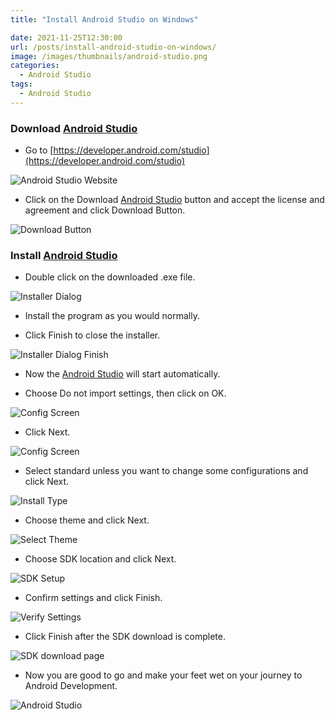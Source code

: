 ```yaml
---
title: "Install Android Studio on Windows"

date: 2021-11-25T12:30:00
url: /posts/install-android-studio-on-windows/
image: /images/thumbnails/android-studio.png
categories:
  - Android Studio
tags:
  - Android Studio
---
```


### Download [Android Studio](https://developer.android.com/studio)

- Go to [https://developer.android.com/studio](https://developer.android.com/studio)

![Android Studio Website](/images/2021/install-android-studio-on-windows/android-studio-website.png)

- Click on the Download [Android Studio](https://developer.android.com/studio) button and accept the license and agreement and click Download Button.

![Download Button](/images/2021/install-android-studio-on-windows/download-page.png)

### Install [Android Studio](https://developer.android.com/studio)

- Double click on the downloaded .exe file.

![Installer Dialog](/images/2021/install-android-studio-on-windows/installer-dialog.png)

- Install the program as you would normally.

- Click Finish to close the installer.

![Installer Dialog Finish](/images/2021/install-android-studio-on-windows/installer-dialog-finish.png)

- Now the [Android Studio](https://developer.android.com/studio) will start automatically.

- Choose Do not import settings, then click on OK.

![Config Screen](/images/2021/install-android-studio-on-windows/config-screen.png)

- Click Next.

![Config Screen](/images/2021/install-android-studio-on-windows/welcome-android-studio.png)

- Select standard unless you want to change some configurations and click Next.

![Install Type](/images/2021/install-android-studio-on-windows/install-type-android-studio.png)

- Choose theme and click Next.

![Select Theme](/images/2021/install-android-studio-on-windows/select-theme-android-studio.png)

- Choose SDK location and click Next.

![SDK Setup](/images/2021/install-android-studio-on-windows/sdk-setup.png)

- Confirm settings and click Finish.

![Verify Settings](/images/2021/install-android-studio-on-windows/verify-settings.png)

- Click Finish after the SDK download is complete.

![SDK download page](/images/2021/install-android-studio-on-windows/sdk-download-page.png)

- Now you are good to go and make your feet wet on your journey to Android Development.

![Android Studio](/images/2021/install-android-studio-on-windows/android-studio.png)
